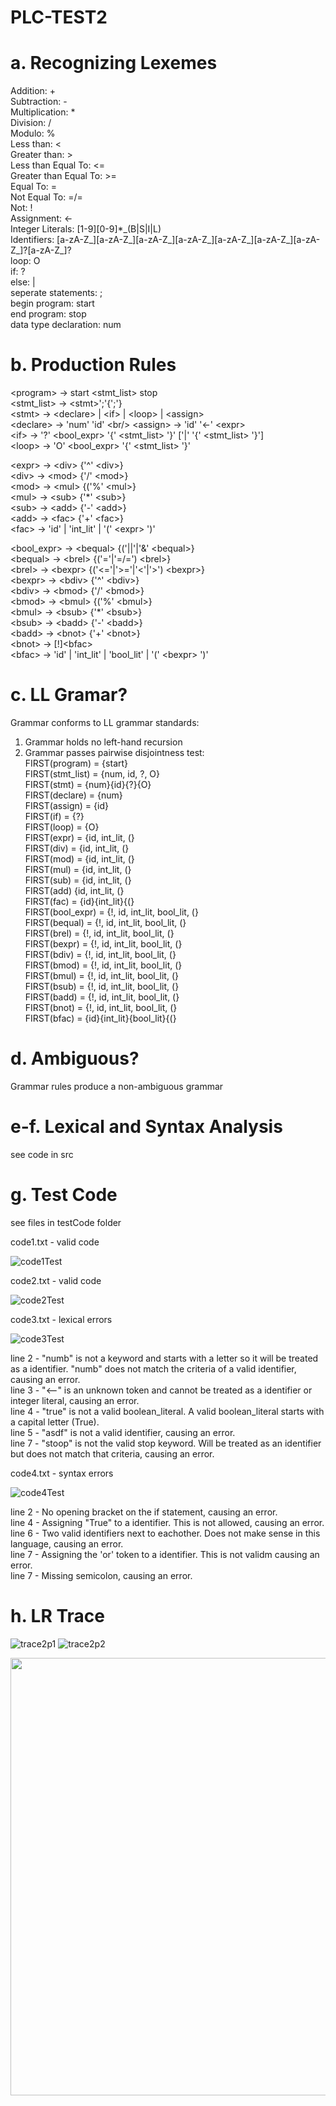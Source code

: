 # PLC-TEST2
# a. Recognizing Lexemes
Addition: + <br/>
Subtraction: - <br/>
Multiplication: * <br/>
Division: / <br/>
Modulo: % <br/>
Less than: < <br/> 
Greater than: > <br/> 
Less than Equal To: <= <br/>
Greater than Equal To: >= <br/>
Equal To: = <br/>
Not Equal To: =/= <br/>
Not: ! <br/>
Assignment: <- <br/>
Integer Literals: [1-9][0-9]*\_(B|S|I|L) <br/>
Identifiers: [a-zA-Z_][a-zA-Z_][a-zA-Z_][a-zA-Z_][a-zA-Z_][a-zA-Z_][a-zA-Z_]?[a-zA-Z_]? <br/>
loop: O <br/>
if: ? <br/>
else: | <br/>
seperate statements: ; <br/>
begin program: start <br/>
end program: stop <br/>
data type declaration: num <br/>

# b. Production Rules
\<program> -> start \<stmt_list> stop <br/>
\<stmt_list> -> \<stmt>';'{<stmt>';'} <br/>
\<stmt> -> \<declare> | \<if> | \<loop> | \<assign> <br/>
\<declare> -> 'num' 'id' \<br/>
\<assign> -> 'id' '<-' \<expr> <br/>
\<if> -> '?' \<bool_expr> '{' \<stmt_list> '}' ['|' '{' \<stmt_list> '}'] <br/>
\<loop> -> 'O' \<bool_expr> '{' \<stmt_list> '}' <br/>

\<expr> -> \<div> {'^' \<div>} <br/>
\<div> -> \<mod> {'/' \<mod>} <br/>
\<mod> -> \<mul> {('%' \<mul>} <br/>
\<mul> -> \<sub> {'*' \<sub>} <br/>
\<sub> -> \<add> {'-' \<add>} <br/>
\<add> -> \<fac> {'+' \<fac>} <br/>
\<fac> -> 'id' | 'int_lit' | '(' \<expr> ')' <br/>

\<bool_expr> -> \<bequal> {('||'|'&' \<bequal>} <br/>
\<bequal> -> \<brel> {('='|'=/=') \<brel>} <br/>
\<brel> -> \<bexpr> {('<='|'>='|'<'|'>') \<bexpr>} <br/>
\<bexpr> -> \<bdiv> {'^' \<bdiv>} <br/>
\<bdiv> -> \<bmod> {'/' \<bmod>} <br/>
\<bmod> -> \<bmul> {('%' \<bmul>} <br/>
\<bmul> -> \<bsub> {'*' \<bsub>} <br/>
\<bsub> -> \<badd> {'-' \<badd>} <br/>
\<badd> -> \<bnot> {'+' \<bnot>} <br/>
\<bnot> -> [!]\<bfac> <br/>
\<bfac> -> 'id' | 'int_lit' | 'bool_lit' | '(' \<bexpr> ')' <br/>

# c. LL Gramar?
Grammar conforms to LL grammar standards: <br/>
1. Grammar holds no left-hand recursion <br/>
2. Grammar passes pairwise disjointness test: <br/>
FIRST(program) = {start} <br/>
FIRST(stmt_list) = {num, id, ?, O} <br/>
FIRST(stmt) = {num}{id}{?}{O} <br/>
FIRST(declare) = {num} <br/>
FIRST(assign) = {id} <br/>
FIRST(if) = {?} <br/>
FIRST(loop) = {O} <br/>
FIRST(expr) = {id, int_lit, (} <br/>
FIRST(div) = {id, int_lit, (} <br/>
FIRST(mod) = {id, int_lit, (} <br/>
FIRST(mul) = {id, int_lit, (} <br/>
FIRST(sub) = {id, int_lit, (} <br/>
FIRST(add) {id, int_lit, (} <br/>
FIRST(fac) = {id}{int_lit}{(} <br/>
FIRST(bool_expr) = {!, id, int_lit, bool_lit, (} <br/>
FIRST(bequal) = {!, id, int_lit, bool_lit, (} <br/>
FIRST(brel) = {!, id, int_lit, bool_lit, (} <br/>
FIRST(bexpr) = {!, id, int_lit, bool_lit, (} <br/>
FIRST(bdiv) = {!, id, int_lit, bool_lit, (} <br/>
FIRST(bmod) = {!, id, int_lit, bool_lit, (} <br/>
FIRST(bmul) = {!, id, int_lit, bool_lit, (} <br/>
FIRST(bsub) = {!, id, int_lit, bool_lit, (} <br/>
FIRST(badd) = {!, id, int_lit, bool_lit, (} <br/>
FIRST(bnot) = {!, id, int_lit, bool_lit, (} <br/>
FIRST(bfac) = {id}{int_lit}{bool_lit}{(} <br/>

# d. Ambiguous?

Grammar rules produce a non-ambiguous grammar

# e-f. Lexical and Syntax Analysis

see code in src

# g. Test Code

see files in testCode folder

code1.txt - valid code

![code1Test](https://user-images.githubusercontent.com/54324630/202879428-cc162586-0662-43a3-8eb0-7c74d8373d07.PNG)

code2.txt - valid code

![code2Test](https://user-images.githubusercontent.com/54324630/202879552-d42073a2-58b1-4138-9cfd-8c2d9baa47e3.PNG)

code3.txt - lexical errors

![code3Test](https://user-images.githubusercontent.com/54324630/202879737-d4225c8e-6919-4c41-a580-c31ebab356ba.PNG)

line 2 - "numb" is not a keyword and starts with a letter so it will be treated as a identifier. "numb" does not match the criteria of a valid identifier, causing an error. <br/>
line 3 - "<--" is an unknown token and cannot be treated as a identifier or integer literal, causing an error. <br/>
line 4 - "true" is not a valid boolean_literal. A valid boolean_literal starts with a capital letter (True). <br/>
line 5 - "asdf" is not a valid identifier, causing an error. <br/>
line 7 - "stoop" is not the valid stop keyword. Will be treated as an identifier but does not match that criteria, causing an error. <br/>

code4.txt - syntax errors

![code4Test](https://user-images.githubusercontent.com/54324630/202880343-55a5ab52-13b3-4a52-9f02-40667804c029.PNG)

line 2 - No opening bracket on the if statement, causing an error. <br/>
line 4 - Assigning "True" to a identifier. This is not allowed, causing an error. <br/>
line 6 - Two valid identifiers next to eachother. Does not make sense in this language, causing an error. <br/>
line 7 - Assigning the 'or' token to a identifier. This is not validm causing an error. <br/>
line 7 - Missing semicolon, causing an error. <br/>

# h. LR Trace

![trace2p1](https://user-images.githubusercontent.com/54324630/202878245-bec3c9bf-ff0e-4e5d-a292-d17508acd74c.PNG)
![trace2p2](https://user-images.githubusercontent.com/54324630/202878247-7062dadd-c30a-43d1-9f75-90856224a2d8.PNG)

<img src="https://user-images.githubusercontent.com/54324630/202878245-bec3c9bf-ff0e-4e5d-a292-d17508acd74c.PNG" width="600" height="700">
